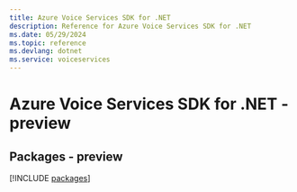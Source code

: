 ```yaml
---
title: Azure Voice Services SDK for .NET
description: Reference for Azure Voice Services SDK for .NET
ms.date: 05/29/2024
ms.topic: reference
ms.devlang: dotnet
ms.service: voiceservices
---
```

# Azure Voice Services SDK for .NET - preview
## Packages - preview
[!INCLUDE [packages](voice-services-index.md)]